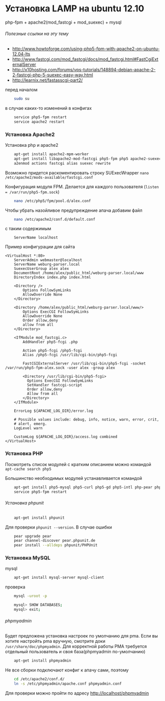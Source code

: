 Установка LAMP на ubuntu 12.10
==================

php-fpm + apache2(mod_fastcgi + mod_suexec) + mysql

###### Полезные ссылки на эту тему
* http://www.howtoforge.com/using-php5-fpm-with-apache2-on-ubuntu-12.04-lts
* http://www.fastcgi.com/mod_fastcgi/docs/mod_fastcgi.html#FastCgiExternalServer
* http://x10hosting.com/forums/vps-tutorials/148894-debian-apache-2-2-fastcgi-php-5-suexec-easy-way.html
* http://learnix.net/fastasscgi-part2/

перед началом
```bash
	sudo su
```

в случае каких-то изменений в конфигах
```bash
	service php5-fpm restart
	service apache2 restart
```

### Установка Apache2

Установка php и apache2
```bash 
  	apt-get install apache2-mpm-worker
	apt-get install libapache2-mod-fastcgi php5-fpm php5 apache2-suexec-custom
	a2enmod actions fastcgi alias suexec rewrite
```

Возможно придется раскоментировать строку SUExecWrapper ```nano /etc/apache2/mods-available/fastcgi.conf```

Конфигурация модуля FPM. Делается для каждого пользователя (```listen = /var/run/php5-fpm.sock```)
```bash 
	nano /etc/php5/fpm/pool.d/alex.conf 
```

Чтобы убрать назойливое предупреждение апача добавим файл
```bash
	nano /etc/apache2/conf.d/default.conf
```

с таким содержимым
```
	ServerName localhost
```

Пример конфигурации для сайта
```
<VirtualHost *:80>
	ServerAdmin webmaster@localhost
	ServerName weburg-parser.local
	SuexecUserGroup alex alex
	DocumentRoot /home/alex/public_html/weburg-parser.local/www
	DirectoryIndex index.php index.html

	<Directory />
		Options FollowSymLinks
		AllowOverride None
	</Directory>

	<Directory /home/alex/public_html/weburg-parser.local/www/>
		Options ExecCGI FollowSymLinks
		AllowOverride None
		Order allow,deny
		allow from all
	</Directory>

	<IfModule mod_fastcgi.c>  
		AddHandler php5-fcgi .php  

		Action php5-fcgi /php5-fcgi
		Alias /php5-fcgi /usr/lib/cgi-bin/php5-fcgi

		FastCGIExternalServer /usr/lib/cgi-bin/php5-fcgi -socket /var/run/php5-fpm-alex.sock -user alex -group alex

		<Directory /usr/lib/cgi-bin/php5-fcgi>  
		  Options ExecCGI FollowSymLinks  
		  SetHandler fastcgi-script  
		  Order allow,deny  
		  Allow from all  
		</Directory>  
	</IfModule>

	ErrorLog ${APACHE_LOG_DIR}/error.log

	# Possible values include: debug, info, notice, warn, error, crit,
	# alert, emerg.
	LogLevel warn

	CustomLog ${APACHE_LOG_DIR}/access.log combined
</VirtualHost>
```

### Установка PHP

Посмотреть список модулей с кратким описанием можно командой ```apt-cache search php5```

Большинство необходимых модулей устанавливается командой
```bash
	apt-get install php5-mysql php5-curl php5-gd php5-intl php-pear php5-imagick php5-imap php5-mcrypt php5-memcache php5-xdebug
	service php5-fpm restart
```

###### Установка phpunit
```bash
    apt-get install phpunit
```

Для проверки ```phpunit --version```.
В случае ошибки 
```bash
    pear upgrade pear
    pear channel-discover pear.phpunit.de
    pear install --alldeps phpunit/PHPUnit
```

### Установка MySQL

mysql
```bash
	apt-get install mysql-server mysql-client
```

проверка
```bash
	mysql -uroot -p

	mysql> SHOW DATABASES;
	mysql> exit;
```

###### phpmyadmin
Будет предложена установка настроек по умолчанию для pma. Если вы хотите настройть pma вручную, смотрите доки ```/usr/share/doc/phpmyadmin```. Для корректной работы PMA трeбуется отдельный пользователь и своя база(phpmyadmin по-умолчанию)
```bash
	apt-get install phpmyadmin
```
Не все сборки подключают конфиг к апачу сами, поэтому
```bash
	cd /etc/apache2/conf.d/
	ln -s /etc/phpmyadmin/apache.conf phpmyadmin.conf
```

Для проверки можно пройти по адресу [http://localhost/phpmyadmin](http://localhost/phpmyadmin)
